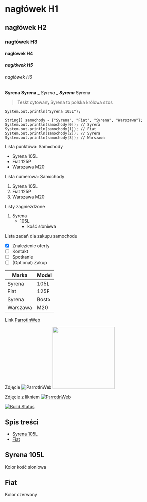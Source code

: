 # nagłówek H1
## nagłówek H2
### nagłówek H3
#### nagłówek H4
##### nagłówek H5
###### nagłówek H6

**Syrena**
__Syrena__
_ _Syrena_ _
***Syrena***
~~Syrena~~

> Teskt cytowany
> Syrena to polska królowa szos

`System.out.println("Syrena 105L");`

```
String[] samochody = {"Syrena", "Fiat", "Syrena", "Warszawa"};
System.out.println(samochody[0]); // Syrena
System.out.println(samochody[1]); // Fiat
System.out.println(samochody[2]); // Syrena
System.out.println(samochody[3]); // Warszawa
```

Lista punktówa: Samochody
- Syrena 105L
- Fiat 125P
- Warszawa M20

Lista numerowa: Samochody
1. Syrena 105L
2. Fiat 125P
3. Warszawa M20

Listy zagnieżdżone
1. Syrena
   - 105L
     - kość słoniowa

Lista zadań dla zakupu samochodu
- [x] Znalezienie oferty
- [ ] Kontakt
- [ ] Spotkanie
- [ ] (Optional) Zakup

| Marka    | Model    |
| -------- | -------- |
| Syrena   | 105L     |
| Fiat     | 125P     |
| Syrena   | Bosto    |
| Warszawa | M20      |

Link
[ParrotInWeb](http://kozik.ovh)

Zdjęcie
![ParrotInWeb](http://kozik.ovh/images/logo/parrot_128x128_png.png "ParrotInWeb")
<img src="http://kozik.ovh/images/logo/parrot_1000x1000_png.png" alt="" width="200" height="200" />

Zdjęcie z likniem
[![ParrotInWeb](http://kozik.ovh/images/logo/parrot_128x128_png.png "ParrotInWeb")](http://kozik.ovh)

[![Build Status](https://travis-ci.org/joemccann/dillinger.svg?branch=master)](https://travis-ci.org/joemccann/dillinger)

## Spis treści
* [Syrena 105L](#syrena-105l)
* [Fiat](#fiat)

## Syrena 105L
Kolor kość słoniowa

## Fiat
Kolor czerwony


[//]: # (Ukryta treść)
